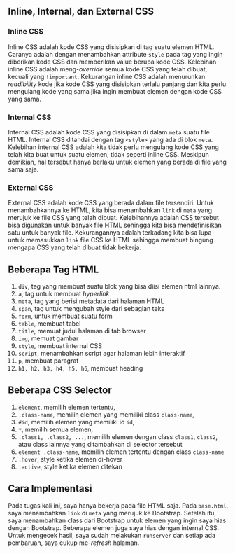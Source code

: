 ## Inline, Internal, dan External CSS

### Inline CSS
Inline CSS adalah kode CSS yang disisipkan di tag suatu elemen HTML. Caranya adalah dengan menambahkan attribute `style` pada tag yang ingin diberikan kode CSS dan memberikan value berupa kode CSS. Kelebihan inline CSS adalah meng-_override_ semua kode CSS yang telah dibuat, kecuali yang `!important`. Kekurangan inline CSS adalah menurunkan _readibility_ kode jika kode CSS yang disisipkan terlalu panjang dan kita perlu mengulang kode yang sama jika ingin membuat elemen dengan kode CSS yang sama.

### Internal CSS
Internal CSS adalah kode CSS yang disisipkan di dalam `meta` suatu file HTML. Internal CSS ditandai dengan tag `<style>` yang ada di blok `meta`. Kelebihan internal CSS adalah kita tidak perlu mengulang kode CSS yang telah kita buat untuk suatu elemen, tidak seperti inline CSS. Meskipun demikian, hal tersebut hanya berlaku untuk elemen yang berada di file yang sama saja.

### External CSS
External CSS adalah kode CSS yang berada dalam file tersendiri. Untuk menambahkannya ke HTML, kita bisa menambahkan `link` di `meta` yang merujuk ke file CSS yang telah dibuat. Kelebihannya adalah CSS tersebut bisa digunakan untuk banyak file HTML sehingga kita bisa mendefinisikan satu untuk banyak file. Kekurangannya adalah terkadang kita bisa lupa untuk memasukkan `link` file CSS ke HTML sehingga membuat bingung mengapa CSS yang telah dibuat tidak bekerja.

## Beberapa Tag HTML
1.  `div`, tag yang membuat suatu blok yang bisa diisi elemen html lainnya.
2.  `a`, tag untuk membuat _hyperlink_
3.  `meta`, tag yang berisi metadata dari halaman HTML
4.  `span`, tag untuk mengubah style dari sebagian teks
5.  `form`, untuk membuat suatu form
6.  `table`, membuat tabel
7.  `title`, memuat judul halaman di tab browser
8.  `img`, memuat gambar
9.  `style`, membuat internal CSS
10.  `script`, menambahkan script agar halaman lebih interaktif
11.  `p`, membuat paragraf
12.  `h1, h2, h3, h4, h5, h6`, membuat heading

## Beberapa CSS Selector
1.  `element`, memilih elemen tertentu,
2.  `.class-name`, memilih elemen yang memiliki class `class-name`,
3.  `#id`, memilih elemen yang memiliki id `id`,
4.  `*`, memilih semua elemen,
5.  `.class1, .class2, ...`, memilih elemen dengan class `class1`, `class2`, atau class lainnya yang ditambahkan di selector tersebut
6.  `element .class-name`, memilih elemen tertentu dengan class `class-name`
7.  `:hover`, style ketika elemen di-hover
8.  `:active`, style ketika elemen ditekan

## Cara Implementasi
Pada tugas kali ini, saya hanya bekerja pada file HTML saja. Pada `base.html`, saya menambahkan `link` di `meta` yang merujuk ke Bootstrap. Setelah itu, saya menambahkan class dari Bootstrap untuk elemen yang ingin saya hias dengan Bootstrap. Beberapa elemen juga saya hias dengan internal CSS. Untuk mengecek hasil, saya sudah melakukan `runserver` dan setiap ada pembaruan, saya cukup me-_refresh_ halaman.

